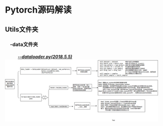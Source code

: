 # Pytorch源码解读
## Utils文件夹  
### 　-data文件夹 
##### 　　　[--dataloader.py(2018.5.5)](/utils/data/dataloder.py)  ![流程说明图](https://github.com/Liu-Yicheng/Pytorch-/raw/master/utils/data/dataloader.png) 

